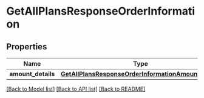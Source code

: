 # GetAllPlansResponseOrderInformation

## Properties
Name | Type | Description | Notes
------------ | ------------- | ------------- | -------------
**amount_details** | [**GetAllPlansResponseOrderInformationAmountDetails**](GetAllPlansResponseOrderInformationAmountDetails.md) |  | [optional] 

[[Back to Model list]](../README.md#documentation-for-models) [[Back to API list]](../README.md#documentation-for-api-endpoints) [[Back to README]](../README.md)


